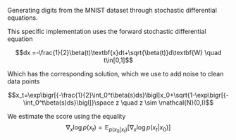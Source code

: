 Generating digits from the MNIST dataset through stochastic differential equations.

This specific implementation uses the forward stochastic differential equation


$$dx =-\frac{1}{2}\beta(t)\textbf{x}dt+\sqrt{\beta(t)}d\textbf{W} \quad t\in[0,1]$$


Which has the corresponding solution, which we use to add noise to clean data points


$$x_t=\exp\bigr[{-\frac{1}{2}\int_0^t\beta(s)ds}\bigl]x_0+\sqrt{1-\exp\bigr[{-\int_0^t\beta(s)ds}\bigl]}\space z \quad z \sim \mathcal{N}(0,I)$$

We estimate the score using the equality
$$\nabla_x \log p(x_t) = \mathbb{E}_{p(x_0|x_t)}\bigl[\nabla_x\log p(x_t|x_0)\bigr]$$

